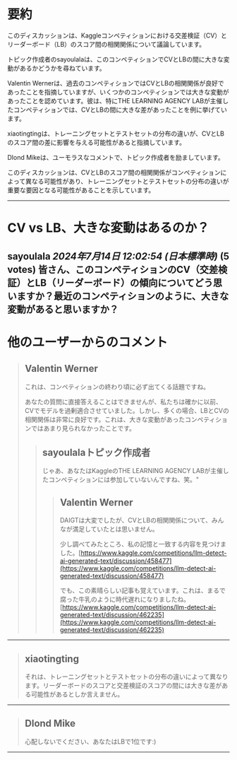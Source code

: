 # 要約 
このディスカッションは、Kaggleコンペティションにおける交差検証（CV）とリーダーボード（LB）のスコア間の相関関係について議論しています。

トピック作成者のsayoulalaは、このコンペティションでCVとLBの間に大きな変動があるかどうかを尋ねています。

Valentin Wernerは、過去のコンペティションではCVとLBの相関関係が良好であったことを指摘していますが、いくつかのコンペティションでは大きな変動があったことを認めています。彼は、特にTHE LEARNING AGENCY LABが主催したコンペティションでは、CVとLBの間に大きな差があったことを例に挙げています。

xiaotingtingは、トレーニングセットとテストセットの分布の違いが、CVとLBのスコア間の差に影響を与える可能性があると指摘しています。

Dlond Mikeは、ユーモラスなコメントで、トピック作成者を励ましています。

このディスカッションは、CVとLBのスコア間の相関関係がコンペティションによって異なる可能性があり、トレーニングセットとテストセットの分布の違いが重要な要因となる可能性があることを示しています。


---
# CV vs LB、大きな変動はあるのか？

**sayoulala** *2024年7月14日 12:02:54 (日本標準時)* (5 votes)
皆さん、このコンペティションのCV（交差検証）とLB（リーダーボード）の傾向についてどう思いますか？最近のコンペティションのように、大きな変動があると思いますか？
---
# 他のユーザーからのコメント
> ## Valentin Werner
> 
> これは、コンペティションの終わり頃に必ず出てくる話題ですね。
> 
> あなたの質問に直接答えることはできませんが、私たちは確かに以前、CVでモデルを過剰適合させていました。しかし、多くの場合、LBとCVの相関関係は非常に良好です。これは、大きな変動があったコンペティションではあまり見られなかったことです。
> 
> 
> 
> > ## sayoulalaトピック作成者
> > 
> > じゃあ、あなたはKaggleのTHE LEARNING AGENCY LABが主催したコンペティションには参加していないんですね、笑。"
> > 
> > 
> > 
> > > ## Valentin Werner
> > > 
> > > DAIGTは大変でしたが、CVとLBの相関関係について、みんなが満足していたとは思いません。
> > > 
> > > 少し調べてみたところ、私の記憶と一致する内容を見つけました。[https://www.kaggle.com/competitions/llm-detect-ai-generated-text/discussion/458477](https://www.kaggle.com/competitions/llm-detect-ai-generated-text/discussion/458477)
> > > 
> > > でも、この素晴らしい記事も覚えています。これは、まるで腐った牛乳のように時代遅れになりましたね。[https://www.kaggle.com/competitions/llm-detect-ai-generated-text/discussion/462235](https://www.kaggle.com/competitions/llm-detect-ai-generated-text/discussion/462235)
> > > 
> > > 
> > > 
---
> ## xiaotingting
> 
> それは、トレーニングセットとテストセットの分布の違いによって異なります。リーダーボードのスコアと交差検証のスコアの間には大きな差がある可能性があるとしか言えません。
> 
> 
> 
---
> ## Dlond Mike
> 
> 心配しないでください、あなたはLBで1位です:)
> 
> 
> 
--- 

